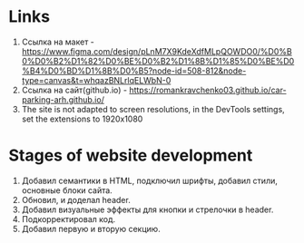   # Links
1. Ссылка на макет - https://www.figma.com/design/pLnM7X9KdeXdfMLpQOWDO0/%D0%B0%D0%B2%D1%82%D0%BE%D0%B2%D1%8B%D1%85%D0%BE%D0%B4%D0%BD%D1%8B%D0%B5?node-id=508-812&node-type=canvas&t=whqazBNLrlqELWbN-0
2. Ссылка на сайт(github.io) - https://romankravchenko03.github.io/car-parking-arh.github.io/ 
3. The site is not adapted to screen resolutions, in the DevTools settings, set the extensions to 1920x1080

  # Stages of website development
1. Добавил семантики в HTML, подключил шрифты, добавил стили, основные блоки сайта.
2. Обновил, и доделал header.
3. Добавил визуальные эффекты для кнопки и стрелочки в header.
4. Подкорректировал код.
5. Добавил первую и вторую секцию.



